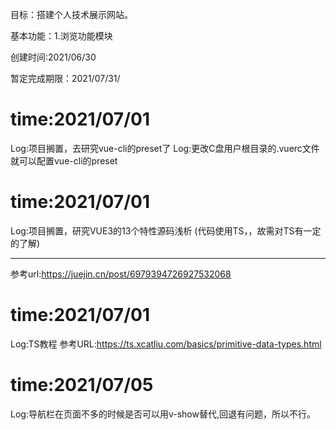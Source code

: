 目标：搭建个人技术展示网站。

基本功能：1.浏览功能模块 

创建时间:2021/06/30

暂定完成期限：2021/07/31/

time:2021/07/01
====
Log:项目搁置，去研究vue-cli的preset了
Log:更改C盘用户根目录的.vuerc文件就可以配置vue-cli的preset

time:2021/07/01
====
Log:项目搁置，研究VUE3的13个特性源码浅析 (代码使用TS，，故需对TS有一定的了解)
****
参考url:https://juejin.cn/post/6979394726927532068


time:2021/07/01
====
Log:TS教程
参考URL:https://ts.xcatliu.com/basics/primitive-data-types.html

time:2021/07/05
====
Log:导航栏在页面不多的时候是否可以用v-show替代,回退有问题，所以不行。